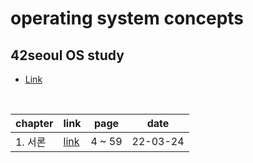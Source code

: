 # operating system concepts

## 42seoul OS study

- <a href="https://42osstudy.github.io/os-study/">Link</a>

<br />

| chapter | link                                                               | page   | date     |
| ------- | ------------------------------------------------------------------ | ------ | -------- |
| 1. 서론 | <a href="https://liltdevs.tistory.com/9?category=1035278">link</a> | 4 ~ 59 | 22-03-24 |
